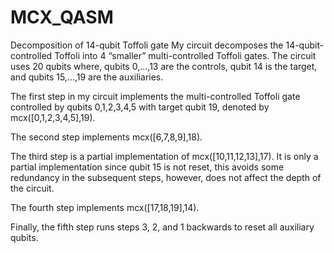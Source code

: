 # MCX_QASM
Decomposition of 14-qubit Toffoli gate
My circuit decomposes the 14-qubit-controlled Toffoli into 4 “smaller” multi-controlled Toffoli gates. The circuit uses 20 qubits where, qubits 0,...,13 are the 
controls, qubit 14 is the target, and qubits 15,...,19 are the auxiliaries.

The first step in my circuit implements the multi-controlled Toffoli gate controlled by qubits 0,1,2,3,4,5 with target qubit 19, denoted by mcx([0,1,2,3,4,5],19).

The second step implements mcx([6,7,8,9],18).

The third step is a partial implementation of mcx([10,11,12,13],17). It is only a partial implementation since qubit 15 is not reset, this avoids some 
redundancy in the subsequent steps, however, does not affect the depth of the circuit.

The fourth step implements mcx([17,18,19],14).

Finally, the fifth step runs steps 3, 2, and 1 backwards to reset all auxiliary qubits.
